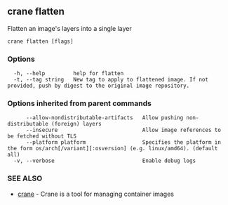 ## crane flatten

Flatten an image's layers into a single layer

```
crane flatten [flags]
```

### Options

```
  -h, --help         help for flatten
  -t, --tag string   New tag to apply to flattened image. If not provided, push by digest to the original image repository.
```

### Options inherited from parent commands

```
      --allow-nondistributable-artifacts   Allow pushing non-distributable (foreign) layers
      --insecure                           Allow image references to be fetched without TLS
      --platform platform                  Specifies the platform in the form os/arch[/variant][:osversion] (e.g. linux/amd64). (default all)
  -v, --verbose                            Enable debug logs
```

### SEE ALSO

* [crane](crane.md)     - Crane is a tool for managing container images
